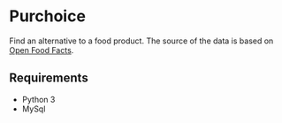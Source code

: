 # Purchoice
Find an alternative to a food product. The source of the data is based on [Open Food Facts](https://world.openfoodfacts.org/).

## Requirements
* Python 3
* MySql
